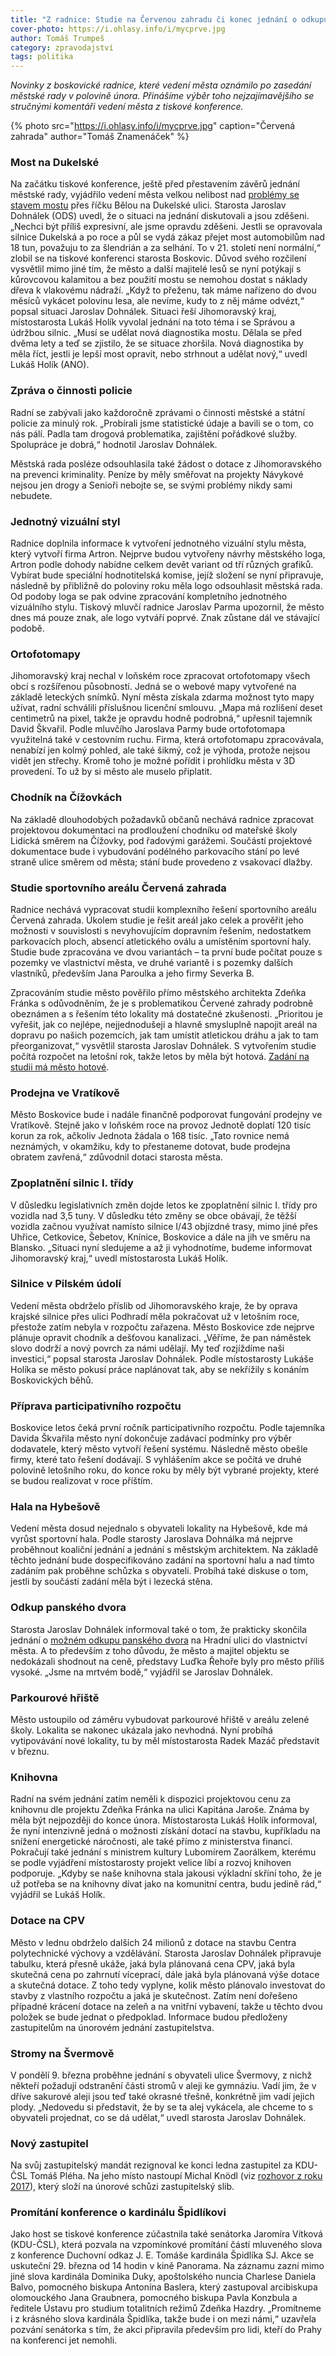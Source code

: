 ```yaml
---
title: "Z radnice: Studie na Červenou zahradu či konec jednání o odkupu panského dvora"
cover-photo: https://i.ohlasy.info/i/mycprve.jpg
author: Tomáš Trumpeš
category: zpravodajství
tags: politika
---
```


*Novinky z boskovické radnice, které vedení města oznámilo po zasedání městské rady v polovině února. Přinášíme výběr toho nejzajímavějšího se stručnými komentáři vedení města z tiskové konference.*

{% photo src="https://i.ohlasy.info/i/mycprve.jpg" caption="Červená zahrada" author="Tomáš Znamenáček" %}

### Most na Dukelské

Na začátku tiskové konference, ještě před přestavením závěrů jednání městské rady, vyjádřilo vedení města velkou nelibost nad [problémy se stavem mostu](https://ohlasy.info/clanky/2020/01/most-dukelska.html) přes říčku Bělou na Dukelské ulici. Starosta Jaroslav Dohnálek (ODS) uvedl, že o situaci na jednání diskutovali a jsou zděšeni. „Nechci být příliš expresivní, ale jsme opravdu zděšeni. Jestli se opravovala silnice Dukelská a po roce a půl se vydá zákaz přejet most automobilům nad 18 tun, považuju to za šlendrián a za selhání. To v 21. století není normální,“ zlobil se na tiskové konferenci starosta Boskovic. Důvod svého rozčilení vysvětlil mimo jiné tím, že město a další majitelé lesů se nyní potýkají s kůrovcovou kalamitou a bez použití mostu se nemohou dostat s náklady dřeva k vlakovému nádraží. „Když to přeženu, tak máme nařízeno do dvou měsíců vykácet polovinu lesa, ale nevíme, kudy to z něj máme odvézt,“ popsal situaci Jaroslav Dohnálek. Situaci řeší Jihomoravský kraj, místostarosta Lukáš Holík vyvolal jednání na toto téma i se Správou a údržbou silnic. „Musí se udělat nová diagnostika mostu. Dělala se před dvěma lety a teď se zjistilo, že se situace zhoršila. Nová diagnostika by měla říct, jestli je lepší most opravit, nebo strhnout a udělat nový,“ uvedl Lukáš Holík (ANO).

### Zpráva o činnosti policie

Radní se zabývali jako každoročně zprávami o činnosti městské a státní policie za minulý rok. „Probírali jsme statistické údaje a bavili se o tom, co nás pálí. Padla tam drogová problematika, zajištění pořádkové služby. Spolupráce je dobrá,“ hodnotil Jaroslav Dohnálek.

Městská rada posléze odsouhlasila také žádost o dotace z Jihomoravského na prevenci kriminality. Peníze by měly směřovat na projekty Návykové nejsou jen drogy a Senioři nebojte se, se svými problémy nikdy sami nebudete.

### Jednotný vizuální styl

Radnice doplnila informace k vytvoření jednotného vizuální stylu města, který vytvoří firma Artron. Nejprve budou vytvořeny návrhy městského loga, Artron podle dohody nabídne celkem devět variant od tří různých grafiků. Vybírat bude speciální hodnotitelská komise, jejíž složení se nyní připravuje, následně by přibližně do poloviny roku měla logo odsouhlasit městská rada. Od podoby loga se pak odvine zpracování kompletního jednotného vizuálního stylu. Tiskový mluvčí radnice Jaroslav Parma upozornil, že město dnes má pouze znak, ale logo vytváří poprvé. Znak zůstane dál ve stávající podobě.

### Ortofotomapy

Jihomoravský kraj nechal v loňském roce zpracovat ortofotomapy všech obcí s rozšířenou působností. Jedná se o webové mapy vytvořené na základě leteckých snímků. Nyní města získala zdarma možnost tyto mapy užívat, radní schválili příslušnou licenční smlouvu. „Mapa má rozlišení deset centimetrů na pixel, takže je opravdu hodně podrobná,“ upřesnil tajemník David Škvařil. Podle mluvčího Jaroslava Parmy bude ortofotomapa využitelná také v cestovním ruchu. Firma, která ortofotomapu zpracovávala, nenabízí jen kolmý pohled, ale také šikmý, což je výhoda, protože nejsou vidět jen střechy. Kromě toho je možné pořídit i prohlídku města v 3D provedení. To už by si město ale muselo připlatit.

### Chodník na Čížovkách

Na základě dlouhodobých požadavků občanů nechává radnice zpracovat projektovou dokumentaci na prodloužení chodníku od mateřské školy Lidická směrem na Čížovky, pod řadovými garážemi. Součástí projektové dokumentace bude i vybudování podélného parkovacího stání po levé straně ulice směrem od města; stání bude provedeno z vsakovací dlažby.

### Studie sportovního areálu Červená zahrada

Radnice nechává vypracovat studii komplexního řešení sportovního areálu Červená zahrada. Úkolem studie je řešit areál jako celek a prověřit jeho možnosti v souvislosti s nevyhovujícím dopravním řešením, nedostatkem parkovacích ploch, absencí atletického oválu a umístěním sportovní haly. Studie bude zpracována ve dvou variantách – ta první bude počítat pouze s pozemky ve vlastnictví města, ve druhé variantě i s pozemky dalších vlastníků, především Jana Paroulka a jeho firmy Severka B.

Zpracováním studie město pověřilo přímo městského architekta Zdeňka Fránka s odůvodněním, že je s problematikou Červené zahrady podrobně obeznámen a s řešením této lokality má dostatečné zkušenosti. „Prioritou je vyřešit, jak co nejlépe, nejjednodušeji a hlavně smysluplně napojit areál na dopravu po našich pozemcích, jak tam umístit atletickou dráhu a jak to tam přeorganizovat,“ vysvětlil starosta Jaroslav Dohnálek. S vytvořením studie počítá rozpočet na letošní rok, takže letos by měla být hotová. [Zadání na studii má město hotové](https://data.ohlasy.info/2020/zadani-cervenka-franek.pdf).

### Prodejna ve Vratíkově

Město Boskovice bude i nadále finančně podporovat fungování prodejny ve Vratíkově. Stejně jako v loňském roce na provoz Jednotě doplatí 120 tisíc korun za rok, ačkoliv Jednota žádala o 168 tisíc. „Tato rovnice nemá neznámých, v okamžiku, kdy to přestaneme dotovat, bude prodejna obratem zavřená,“ zdůvodnil dotaci starosta města. 

### Zpoplatnění silnic I. třídy

V důsledku legislativních změn dojde letos ke zpoplatnění silnic I. třídy pro vozidla nad 3,5 tuny. V důsledku této změny se obce obávají, že těžší vozidla začnou využívat namísto silnice I/43 objízdné trasy, mimo jiné přes Uhřice, Cetkovice, Šebetov, Knínice, Boskovice a dále na jih ve směru na Blansko. „Situaci nyní sledujeme a až ji vyhodnotíme, budeme informovat Jihomoravský kraj,“ uvedl místostarosta Lukáš Holík.

### Silnice v Pilském údolí

Vedení města obdrželo příslib od Jihomoravského kraje, že by oprava krajské silnice přes ulici Podhradí měla pokračovat už v letošním roce, přestože zatím nebyla v rozpočtu zařazena. Město Boskovice zde nejprve plánuje opravit chodník a dešťovou kanalizaci. „Věříme, že pan náměstek slovo dodrží a nový povrch za námi udělají. My teď rozjíždíme naši investici,“ popsal starosta Jaroslav Dohnálek. Podle místostarosty Lukáše Holíka se město pokusí práce naplánovat tak, aby se nekřížily s konáním Boskovických běhů.

### Příprava participativního rozpočtu

Boskovice letos čeká první ročník participativního rozpočtu. Podle tajemníka Davida Škvařila město nyní dokončuje zadávací podmínky pro výběr dodavatele, který město vytvoří řešení systému. Následně město obešle firmy, které tato řešení dodávají. S vyhlášením akce se počítá ve druhé polovině letošního roku, do konce roku by měly být vybrané projekty, které se budou realizovat v roce příštím.

### Hala na Hybešově

Vedení města dosud nejednalo s obyvateli lokality na Hybešově, kde má vyrůst sportovní hala. Podle starosty Jaroslava Dohnálka má nejprve proběhnout koaliční jednání a jednání s městským architektem. Na základě těchto jednání bude dospecifikováno zadání na sportovní halu a nad tímto zadáním pak proběhne schůzka s obyvateli. Probíhá také diskuse o tom, jestli by součástí zadání měla být i lezecká stěna.

### Odkup panského dvora

Starosta Jaroslav Dohnálek informoval také o tom, že prakticky skončila jednání o [možném odkupu panského dvora](https://ohlasy.info/clanky/2019/10/pansky-dvur-koupe.html) na Hradní ulici do vlastnictví města. A to především z toho důvodu, že město a majitel objektu se nedokázali shodnout na ceně, představy Luďka Řehoře byly pro město příliš vysoké. „Jsme na mrtvém bodě,“ vyjádřil se Jaroslav Dohnálek.

### Parkourové hřiště

Město ustoupilo od záměru vybudovat parkourové hřiště v areálu zelené školy. Lokalita se nakonec ukázala jako nevhodná. Nyní probíhá vytipovávání nové lokality, tu by měl místostarosta Radek Mazáč představit v březnu.

### Knihovna

Radní na svém jednání zatím neměli k dispozici projektovou cenu za knihovnu dle projektu Zdeňka Fránka na ulici Kapitána Jaroše. Známa by měla být nejpozději do konce února. Místostarosta Lukáš Holík informoval, že nyní intenzivně jedná o možnosti získání dotací na stavbu, kupříkladu na snížení energetické náročnosti, ale také přímo z ministerstva financí. Pokračují také jednání s ministrem kultury Lubomírem Zaorálkem, kterému se podle vyjádření místostarosty projekt velice líbí a rozvoj knihoven podporuje. „Kdyby se naše knihovna stala jakousi výkladní skříní toho, že je už potřeba se na knihovny dívat jako na komunitní centra, budu jedině rád,“ vyjádřil se Lukáš Holík.

### Dotace na CPV

Město v lednu obdrželo dalších 24 milionů z dotace na stavbu Centra polytechnické výchovy a vzdělávání. Starosta Jaroslav Dohnálek připravuje tabulku, která přesně ukáže, jaká byla plánovaná cena CPV, jaká byla skutečná cena po zahrnutí víceprací, dále jaká byla plánovaná výše dotace a skutečná dotace. Z toho tedy vyplyne, kolik město plánovalo investovat do stavby z vlastního rozpočtu a jaká je skutečnost. Zatím není dořešeno případné krácení dotace na zeleň a na vnitřní vybavení, takže u těchto dvou položek se bude jednat o předpoklad. Informace budou předloženy zastupitelům na únorovém jednání zastupitelstva.

### Stromy na Švermově

V pondělí 9. března proběhne jednání s obyvateli ulice Švermovy, z nichž někteří požadují odstranění části stromů v aleji ke gymnáziu. Vadí jim, že v dříve sakurové aleji jsou teď také okrasné třešně, konkrétně jim vadí jejich plody. „Nedovedu si představit, že by se ta alej vykácela, ale chceme to s obyvateli projednat, co se dá udělat,“ uvedl starosta Jaroslav Dohnálek.

### Nový zastupitel

Na svůj zastupitelský mandát rezignoval ke konci ledna zastupitel za KDU-ČSL Tomáš Pléha. Na jeho místo nastoupí Michal Knödl (viz [rozhovor z roku 2017](https://ohlasy.info/clanky/2017/01/rozhovor-knodl.html)), který složí na únorové schůzi zastupitelský slib.

### Promítání konference o kardinálu Špidlíkovi

Jako host se tiskové konference zúčastnila také senátorka Jaromíra Vítková (KDU-ČSL), která pozvala na vzpomínkové promítání částí mluveného slova z konference Duchovní odkaz J. E. Tomáše kardinála Špidlíka SJ. Akce se uskuteční 29. března od 14 hodin v kině Panorama. Na záznamu zazní mimo jiné slova kardinála Dominika Duky, apoštolského nuncia Charlese Daniela Balvo, pomocného biskupa Antonína Baslera, který zastupoval arcibiskupa olomouckého Jana Graubnera, pomocného biskupa Pavla Konzbula a ředitele Ústavu pro studium totalitních režimů Zdeňka Hazdry. „Promítneme i z krásného slova kardinála Špidlíka, takže bude i on mezi námi,“ uzavřela pozvání senátorka s tím, že akci připravila především pro lidi, kteří do Prahy na konferenci jet nemohli.
